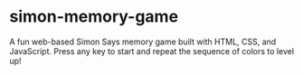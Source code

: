 # simon-memory-game
A fun web-based Simon Says memory game built with HTML, CSS, and JavaScript. Press any key to start and repeat the sequence of colors to level up!
